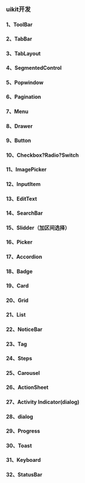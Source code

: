 ### uikit开发 
#### 1、ToolBar
#### 2、TabBar
#### 3、TabLayout
#### 4、SegmentedControl
#### 5、Popwindow
#### 6、Pagination
#### 7、Menu
#### 8、Drawer
#### 9、Button
#### 10、Checkbox?Radio?Switch
#### 11、ImagePicker
#### 12、InputItem
#### 13、EditText
#### 14、SearchBar
#### 15、Slidder（加区间选择）
#### 16、Picker
#### 17、Accordion
#### 18、Badge
#### 19、Card
#### 20、Grid
#### 21、List
#### 22、NoticeBar
#### 23、Tag
#### 24、Steps
#### 25、Carousel
#### 26、ActionSheet
#### 27、Activity Indicator(dialog)
#### 28、dialog
#### 29、Progress
#### 30、Toast
#### 31、Keyboard
#### 32、StatusBar


